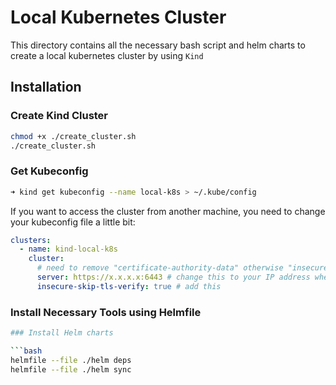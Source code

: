 # Local Kubernetes Cluster

This directory contains all the necessary bash script and helm charts to create a local kubernetes
cluster by using `Kind`

## Installation

### Create Kind Cluster

```bash
chmod +x ./create_cluster.sh
./create_cluster.sh
```

### Get Kubeconfig

```bash
➜ kind get kubeconfig --name local-k8s > ~/.kube/config
```

If you want to access the cluster from another machine, you need to change your kubeconfig file a little bit:

```yaml
clusters:
  - name: kind-local-k8s
    cluster:
      # need to remove "certificate-authority-data" otherwise "insecure-skip-tls-verify" will not work
      server: https://x.x.x.x:6443 # change this to your IP address where "Kind" cluster is running
      insecure-skip-tls-verify: true # add this
```

### Install Necessary Tools using Helmfile

```bash
### Install Helm charts

```bash
helmfile --file ./helm deps
helmfile --file ./helm sync
```